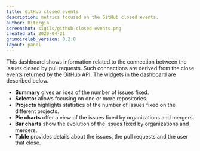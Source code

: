 ```yaml
---
title: GitHub closed events
description: metrics focused on the GitHub closed events.
author: Bitergia
screenshot: sigils/github-closed-events.png
created_at: 2020-04-21
grimoirelab_version: 0.2.0
layout: panel
---
```


This dashboard shows information related to the connection between the issues closed by pull requests. Such connections
are derived from the close events returned by the GitHub API. The widgets in the dashboard are described below.

- **Summary** gives an idea of the number of issues fixed.
- **Selector** allows focusing on one or more repositories.
- **Projects** highlights statistics of the number of issues fixed on the different projects.
- **Pie charts** offer a view of the issues fixed by organizations and mergers.
- **Bar charts** show the evolution of the issues fixed by organizations and mergers.
- **Table** provides details about the issues, the pull requests and the user that close.
